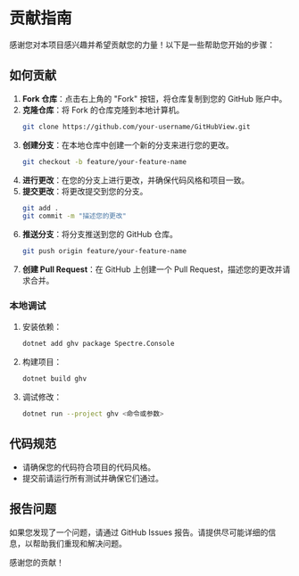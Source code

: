 # 贡献指南

感谢您对本项目感兴趣并希望贡献您的力量！以下是一些帮助您开始的步骤：

## 如何贡献

1. **Fork 仓库**：点击右上角的 "Fork" 按钮，将仓库复制到您的 GitHub 账户中。
2. **克隆仓库**：将 Fork 的仓库克隆到本地计算机。
    ```bash
    git clone https://github.com/your-username/GitHubView.git
    ```
3. **创建分支**：在本地仓库中创建一个新的分支来进行您的更改。
    ```bash
    git checkout -b feature/your-feature-name
    ```
4. **进行更改**：在您的分支上进行更改，并确保代码风格和项目一致。
5. **提交更改**：将更改提交到您的分支。
    ```bash
    git add .
    git commit -m "描述您的更改"
    ```
6. **推送分支**：将分支推送到您的 GitHub 仓库。
    ```bash
    git push origin feature/your-feature-name
    ```
7. **创建 Pull Request**：在 GitHub 上创建一个 Pull Request，描述您的更改并请求合并。

### 本地调试
1. 安装依赖：
    ```bash
    dotnet add ghv package Spectre.Console
    ```

2. 构建项目：
    ```bash
    dotnet build ghv
    ```

3. 调试修改：
    ```bash
    dotnet run --project ghv <命令或参数>
    ```

## 代码规范

- 请确保您的代码符合项目的代码风格。
- 提交前请运行所有测试并确保它们通过。

## 报告问题

如果您发现了一个问题，请通过 GitHub Issues 报告。请提供尽可能详细的信息，以帮助我们重现和解决问题。

感谢您的贡献！
